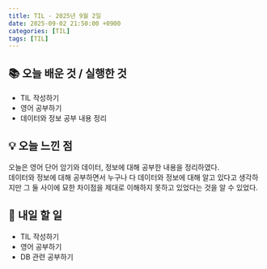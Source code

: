 ```yaml
---
title: TIL - 2025년 9월 2일
date: 2025-09-02 21:50:00 +0900
categories: [TIL]
tags: [TIL]
---
```


## 📚 **오늘 배운 것 / 실행한 것**

- TIL 작성하기
- 영어 공부하기
- 데이터와 정보 공부 내용 정리

## 💡 **오늘 느낀 점**

오늘은 영어 단어 암기와 데이터, 정보에 대해 공부한 내용을 정리하였다.<br>
데이터와 정보에 대해 공부하면서 누구나 다 데이터와 정보에 대해 알고 있다고 생각하지만 그 둘 사이에 묘한 차이점을 제대로 이해하지 못하고 있었다는 것을 알 수 있었다.<br>

## 🎯 **내일 할 일**

- TIL 작성하기
- 영어 공부하기
- DB 관련 공부하기